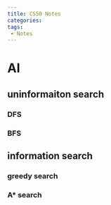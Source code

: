 ```yaml
---
title: CS50 Notes
categories:
tags:
 - Notes
---
```


# AI


## uninformaiton search

### DFS

### BFS

## information search

### greedy search
### A* search

